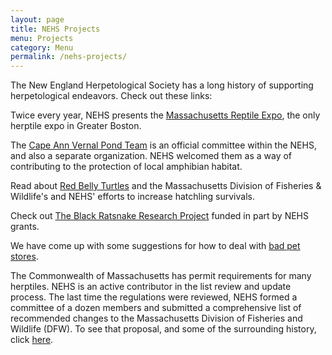 ```yaml
---
layout: page
title: NEHS Projects
menu: Projects
category: Menu
permalink: /nehs-projects/
---
```



The New England Herpetological Society has a long history of supporting herpetological endeavors. Check out these links:

Twice every year, NEHS presents the [Massachusetts Reptile Expo](http://www.massreptileexpo.com), the only herptile expo in Greater Boston.

The [Cape Ann Vernal Pond Team](http://capeannvernalpond.org/) is an official committee within the NEHS, and also a separate organization. NEHS welcomed them as a way of contributing to the protection of local amphibian habitat.

Read about [Red Belly Turtles](/nehs-projects/plymouth_redbelly_turtle.html) and the Massachusetts Division of Fisheries & Wildlife's and NEHS' efforts to increase hatchling survivals.

Check out [The Black Ratsnake Research Project](/nehs-projects/black-ratsnakes.html) funded in part by NEHS grants.

We have come up with some suggestions for how to deal with [bad pet stores](/nehs-projects/bad_pet_store.html).

The Commonwealth of Massachusetts has permit requirements for many herptiles. NEHS is an active contributor in the list review and update process.  The last time the regulations were reviewed, NEHS formed a committee of a dozen members and submitted a comprehensive list of recommended changes to the Massachusetts Division of Fisheries and Wildlife (DFW). To see that proposal, and some of the surrounding history, click [here](/nehs-projects/regulation_advocacy.html).